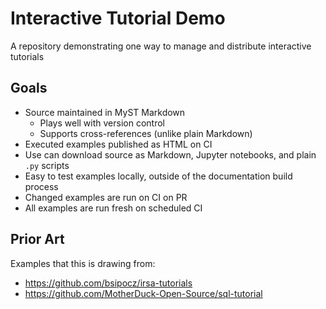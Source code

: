 # Interactive Tutorial Demo

A repository demonstrating one way to manage and distribute interactive tutorials

## Goals

- Source maintained in MyST Markdown
  - Plays well with version control
  - Supports cross-references (unlike plain Markdown)
- Executed examples published as HTML on CI
- Use can download source as Markdown, Jupyter notebooks, and plain `.py` scripts
- Easy to test examples locally, outside of the documentation build process
- Changed examples are run on CI on PR
- All examples are run fresh on scheduled CI

## Prior Art

Examples that this is drawing from:

- https://github.com/bsipocz/irsa-tutorials
- https://github.com/MotherDuck-Open-Source/sql-tutorial
